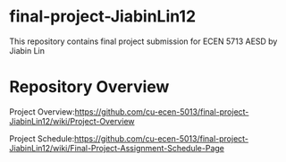 # final-project-JiabinLin12
This repository contains final project submission for ECEN 5713 AESD by Jiabin Lin

# Repository Overview
Project Overview:https://github.com/cu-ecen-5013/final-project-JiabinLin12/wiki/Project-Overview 

Project Schedule:https://github.com/cu-ecen-5013/final-project-JiabinLin12/wiki/Final-Project-Assignment-Schedule-Page
